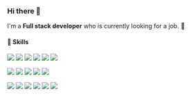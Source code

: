 ### Hi there 👋

I'm a <b>Full stack developer</b> who is currently looking for a job. :rocket:<br/>

#### 🔨 Skills
<p>
  <img src="https://img.shields.io/badge/HTML-E34F26?style=flat-square&logo=HTML5&logoColor=white" /> 
  <img src="https://img.shields.io/badge/CSS-1572B6?style=flat-square&logo=CSS3&logoColor=white" /> 
  <img src="https://img.shields.io/badge/JavaScript-F7DF1E?style=flat-square&logo=JavaScript&logoColor=white" /> 
  <img src="https://img.shields.io/badge/React-61DAFB?style=flat-square&logo=React&logoColor=white"/>
  <img src="https://img.shields.io/badge/Vue.js-4FC08D?style=flat-square&logo=Vue.js&logoColor=white"/>
  <img src="https://img.shields.io/badge/TypeScript-3178C6?style=flat-square&logo=TypeScript&logoColor=white"/>
</p>
<p>
  <img src="https://img.shields.io/badge/Node.js-339933?style=flat-square&logo=Node.js&logoColor=white" /> 
  <img src="https://img.shields.io/badge/Express-000000?style=flat-square&logo=Express&logoColor=white" /> 
  <img src="https://img.shields.io/badge/Sequelize-52B0E7?style=flat-square&logo=Sequelize&logoColor=white" /> 
  <img src="https://img.shields.io/badge/MySQL-4479A1?style=flat-square&logo=MySQL&logoColor=white" /> 
  <img src="https://img.shields.io/badge/PostgreSQL-4169E1?style=flat-square&logo=PostgreSQL&logoColor=white"/>
</p>
<p>
  <img src="https://img.shields.io/badge/Bootstrap-7952B3?style=flat-square&logo=Bootstrap&logoColor=white"/>
  <img src="https://img.shields.io/badge/Tailwind CSS-06B6D4?style=flat-square&logo=Tailwind CSS&logoColor=white"/>
  <img src="https://img.shields.io/badge/Vuetify-1867C0?style=flat-square&logo=Vue.js&logoColor=white"/>
  <img src="https://img.shields.io/badge/DevExpress-FF7200?style=flat-square&logo=DevExpress&logoColor=white"/>
  <img src="https://img.shields.io/badge/Figma-F24E1E?style=flat-square&logo=Figma&logoColor=white"/>
  <img src="https://img.shields.io/badge/Github-181717?style=flat-square&logo=Github&logoColor=white"/>
</p>

<!--##### 📫 How to reach me
<a href="mailto:shwaa826@gmail.com" target="_blank"><img src="https://img.shields.io/badge/shwaa826@gmail.com-EA4335?style=flat&logo=Gmail&logoColor=white" style="vertical-align: middle"/> </a><br/>-->

<!--
**miaaK/miaaK** is a ✨ _special_ ✨ repository because its `README.md` (this file) appears on your GitHub profile.

Here are some ideas to get you started:

- 🔭 I’m currently working on ...
- 🌱 I’m currently learning ...
- 👯 I’m looking to collaborate on ...
- 🤔 I’m looking for help with ...
- 💬 Ask me about ...
- 📫 How to reach me: ...
- 😄 Pronouns: ...
- ⚡ Fun fact: ...
-->
